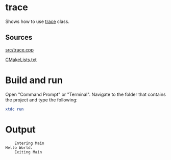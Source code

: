 # trace

Shows how to use [trace](https://codedocs.xyz/gammasoft71/xtd/classxtd_1_1diagnostics_1_1trace.html) class.

## Sources

[src/trace.cpp](src/trace.cpp)

[CMakeLists.txt](CMakeLists.txt)

# Build and run

Open "Command Prompt" or "Terminal". Navigate to the folder that contains the project and type the following:

```cmake
xtdc run
```

# Output

```
    Entering Main
Hello World.
    Exiting Main
```
